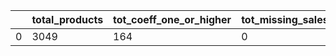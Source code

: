 |    |   total_products |   tot_coeff_one_or_higher |   tot_missing_sales |   tot_negative_sales |   pct_high_variability |
|----|------------------|---------------------------|---------------------|----------------------|------------------------|
|  0 |             3049 |                       164 |                   0 |                    0 |                   5.38 |